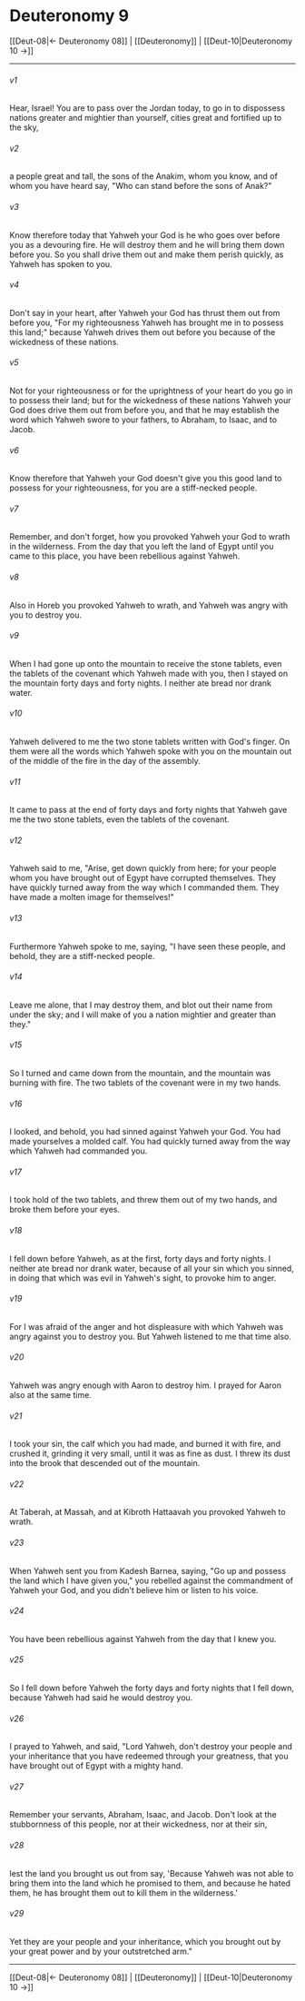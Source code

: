 # Deuteronomy 9

[[Deut-08|← Deuteronomy 08]] | [[Deuteronomy]] | [[Deut-10|Deuteronomy 10 →]]
***



###### v1 
Hear, Israel! You are to pass over the Jordan today, to go in to dispossess nations greater and mightier than yourself, cities great and fortified up to the sky, 

###### v2 
a people great and tall, the sons of the Anakim, whom you know, and of whom you have heard say, "Who can stand before the sons of Anak?" 

###### v3 
Know therefore today that Yahweh your God is he who goes over before you as a devouring fire. He will destroy them and he will bring them down before you. So you shall drive them out and make them perish quickly, as Yahweh has spoken to you. 

###### v4 
Don't say in your heart, after Yahweh your God has thrust them out from before you, "For my righteousness Yahweh has brought me in to possess this land;" because Yahweh drives them out before you because of the wickedness of these nations. 

###### v5 
Not for your righteousness or for the uprightness of your heart do you go in to possess their land; but for the wickedness of these nations Yahweh your God does drive them out from before you, and that he may establish the word which Yahweh swore to your fathers, to Abraham, to Isaac, and to Jacob. 

###### v6 
Know therefore that Yahweh your God doesn't give you this good land to possess for your righteousness, for you are a stiff-necked people. 

###### v7 
Remember, and don't forget, how you provoked Yahweh your God to wrath in the wilderness. From the day that you left the land of Egypt until you came to this place, you have been rebellious against Yahweh. 

###### v8 
Also in Horeb you provoked Yahweh to wrath, and Yahweh was angry with you to destroy you. 

###### v9 
When I had gone up onto the mountain to receive the stone tablets, even the tablets of the covenant which Yahweh made with you, then I stayed on the mountain forty days and forty nights. I neither ate bread nor drank water. 

###### v10 
Yahweh delivered to me the two stone tablets written with God's finger. On them were all the words which Yahweh spoke with you on the mountain out of the middle of the fire in the day of the assembly. 

###### v11 
It came to pass at the end of forty days and forty nights that Yahweh gave me the two stone tablets, even the tablets of the covenant. 

###### v12 
Yahweh said to me, "Arise, get down quickly from here; for your people whom you have brought out of Egypt have corrupted themselves. They have quickly turned away from the way which I commanded them. They have made a molten image for themselves!" 

###### v13 
Furthermore Yahweh spoke to me, saying, "I have seen these people, and behold, they are a stiff-necked people. 

###### v14 
Leave me alone, that I may destroy them, and blot out their name from under the sky; and I will make of you a nation mightier and greater than they." 

###### v15 
So I turned and came down from the mountain, and the mountain was burning with fire. The two tablets of the covenant were in my two hands. 

###### v16 
I looked, and behold, you had sinned against Yahweh your God. You had made yourselves a molded calf. You had quickly turned away from the way which Yahweh had commanded you. 

###### v17 
I took hold of the two tablets, and threw them out of my two hands, and broke them before your eyes. 

###### v18 
I fell down before Yahweh, as at the first, forty days and forty nights. I neither ate bread nor drank water, because of all your sin which you sinned, in doing that which was evil in Yahweh's sight, to provoke him to anger. 

###### v19 
For I was afraid of the anger and hot displeasure with which Yahweh was angry against you to destroy you. But Yahweh listened to me that time also. 

###### v20 
Yahweh was angry enough with Aaron to destroy him. I prayed for Aaron also at the same time. 

###### v21 
I took your sin, the calf which you had made, and burned it with fire, and crushed it, grinding it very small, until it was as fine as dust. I threw its dust into the brook that descended out of the mountain. 

###### v22 
At Taberah, at Massah, and at Kibroth Hattaavah you provoked Yahweh to wrath. 

###### v23 
When Yahweh sent you from Kadesh Barnea, saying, "Go up and possess the land which I have given you," you rebelled against the commandment of Yahweh your God, and you didn't believe him or listen to his voice. 

###### v24 
You have been rebellious against Yahweh from the day that I knew you. 

###### v25 
So I fell down before Yahweh the forty days and forty nights that I fell down, because Yahweh had said he would destroy you. 

###### v26 
I prayed to Yahweh, and said, "Lord Yahweh, don't destroy your people and your inheritance that you have redeemed through your greatness, that you have brought out of Egypt with a mighty hand. 

###### v27 
Remember your servants, Abraham, Isaac, and Jacob. Don't look at the stubbornness of this people, nor at their wickedness, nor at their sin, 

###### v28 
lest the land you brought us out from say, 'Because Yahweh was not able to bring them into the land which he promised to them, and because he hated them, he has brought them out to kill them in the wilderness.' 

###### v29 
Yet they are your people and your inheritance, which you brought out by your great power and by your outstretched arm."

***
[[Deut-08|← Deuteronomy 08]] | [[Deuteronomy]] | [[Deut-10|Deuteronomy 10 →]]

